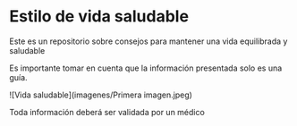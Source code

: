# Estilo de vida saludable
Este es un repositorio sobre consejos para mantener una vida equilibrada y saludable

Es importante tomar en cuenta que la información presentada solo es una guía.


![Vida saludable](imagenes/Primera imagen.jpeg)

Toda información deberá ser validada por un médico 
